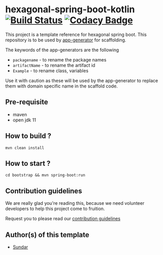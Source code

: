 # hexagonal-spring-boot-kotlin [![Build Status](https://travis-ci.com/devs-from-matrix/hexagonal-spring-boot-kotlin.svg?branch=master)](https://travis-ci.com/devs-from-matrix/hexagonal-spring-boot-kotlin) [![Codacy Badge](https://api.codacy.com/project/badge/Grade/5727f2a507544225bbfa751f8b7d27fd)](https://www.codacy.com/gh/devs-from-matrix/hexagonal-spring-boot-kotlin?utm_source=github.com&amp;utm_medium=referral&amp;utm_content=devs-from-matrix/hexagonal-spring-boot-kotlin&amp;utm_campaign=Badge_Grade)

This project is a template reference for hexagonal spring boot. This repository is to be used by [app-generator](https://github.com/devs-from-matrix/app-generator) for scaffolding.

The keywords of the app-generators are the following

- `packagename` - to rename the package names
- `artifactName` - to rename the artifact id
- `Example` - to rename class, variables 

Use it with caution as these will be used by the app-generator to replace them with domain specific name in the scaffold code. 

## Pre-requisite 

- maven
- open jdk 11

## How to build ?

`mvn clean install`

## How to start ?

`cd bootstrap && mvn spring-boot:run`

## Contribution guidelines

We are really glad you're reading this, because we need volunteer developers to help this project come to fruition.

Request you to please read our [contribution guidelines](https://devs-from-matrix.github.io/basic-template-repository/#/README?id=contribution-guidelines)

## Author(s) of this template

- [Sundar](https://github.com/sundardamon)
